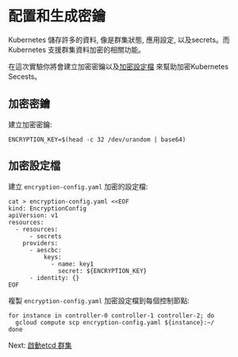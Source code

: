 # 配置和生成密鑰

Kubernetes 儲存許多的資料, 像是群集狀態, 應用設定, 以及secrets。而Kubernetes 支援群集資料加密的相關功能。

在這次實驗你將會建立加密密鑰以及[加密設定檔](https://kubernetes.io/docs/tasks/administer-cluster/encrypt-data/#understanding-the-encryption-at-rest-configuration) 來幫助加密Kubernetes Secests。

## 加密密鑰

建立加密密鑰:

```
ENCRYPTION_KEY=$(head -c 32 /dev/urandom | base64)
```

## 加密設定檔
建立 `encryption-config.yaml` 加密的設定檔:

```
cat > encryption-config.yaml <<EOF
kind: EncryptionConfig
apiVersion: v1
resources:
  - resources:
      - secrets
    providers:
      - aescbc:
          keys:
            - name: key1
              secret: ${ENCRYPTION_KEY}
      - identity: {}
EOF
```

複製 `encryption-config.yaml` 加密設定檔到每個控制節點:
```
for instance in controller-0 controller-1 controller-2; do
  gcloud compute scp encryption-config.yaml ${instance}:~/
done
```


Next: [啟動etcd 群集](07-bootstrapping-etcd.md)
